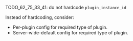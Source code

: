 
TODO_62_75_33_41: do not hardcode `plugin_instance_id`

Instead of hardcoding, consider:
*   Per-plugin config for required type of plugin.
*   Server-wide-default config for required type of plugin.

